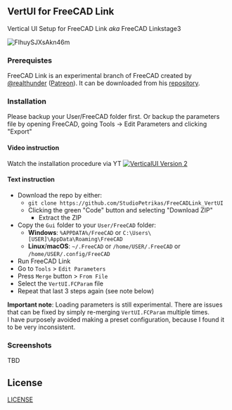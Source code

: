 ## VertUI for FreeCAD Link

Vertical UI Setup for FreeCAD Link *aka* FreeCAD Linkstage3


![FIhuySJXsAkn46m](https://user-images.githubusercontent.com/70055734/148981429-52ed2d5a-4cbc-499a-b950-840fe178a066.jpg)


### Prerequistes

FreeCAD Link is an experimental branch of FreeCAD created by [@realthunder](https://github.com/realthunder) ([Patreon](https://patreon.com/thundereal)). It can be downloaded from his [repository](https://github.com/realthunder/FreeCAD_assembly3/releases/).


### Installation

Please backup your User/FreeCAD folder first. Or backup the parameters file by opening FreeCAD, going Tools -> Edit Parameters and clicking "Export"

#### Video instruction

Watch the installation procedure via YT
[![VerticalUI Version 2](https://img.youtube.com/vi/1uMzNe8KwAw/0.jpg)](https://youtu.be/1uMzNe8KwAw "VertUI v2")

#### Text instruction

* Download the repo by either:
  * `git clone https://github.com/StudioPetrikas/FreeCADLink_VertUI`
  * Clicking the green "Code" button and selecting "Download ZIP"
    * Extract the ZIP
* Copy the `Gui` folder to your `User/FreeCAD` folder:
  * **Windows**: `%APPDATA%/FreeCAD` or `C:\Users\[USER]\AppData\Roaming\FreeCAD`
  * **Linux**/**macOS**: `~/.FreeCAD` or `/home/USER/.FreeCAD` or `/home/USER/.config/FreeCAD`
* Run FreeCAD Link
* Go to `Tools` > `Edit Parameters`
* Press `Merge` button > `From File`
* Select the `VertUI.FCParam` file
* Repeat that last 3 steps again (see note below)

**Important note**: Loading parameters is still experimental. There are issues that can be fixed by simply re-merging `VertUI.FCParam` multiple times.  
I have purposely avoided making a preset configuration, because I found it to be very inconsistent.

### Screenshots

TBD

## License

[LICENSE](LICENSE)
